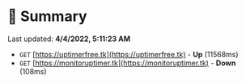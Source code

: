 # 📖 Summary
Last updated: **4/4/2022, 5:11:23 AM**

- `GET` [https://uptimerfree.tk](https://uptimerfree.tk) - **Up** (11568ms)
- `GET` [https://monitoruptimer.tk](https://monitoruptimer.tk) - **Down** (108ms)
